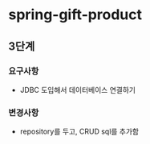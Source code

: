 # spring-gift-product

## 3단계 

### 요구사항
- JDBC 도입해서 데이터베이스 연결하기

### 변경사항
- repository를 두고, CRUD sql를 추가함


